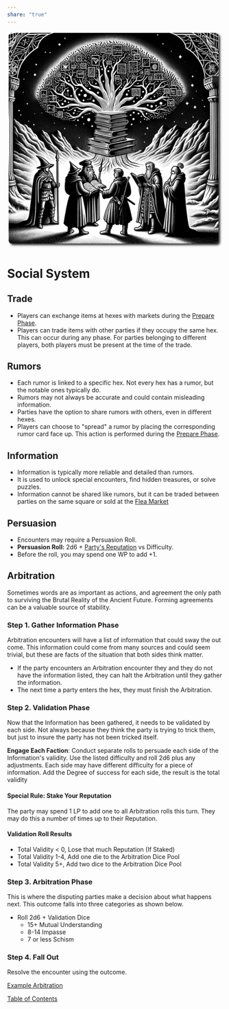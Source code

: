 ```yaml
---
share: "true"
---
```


![social-system](./social-system.png)    
    
# Social System    

## Trade    
    
- Players can exchange items at hexes with markets during the [Prepare Phase](./Prepare-Phase.html).    
- Players can trade items with other parties if they occupy the same hex. This can occur during any phase. For parties belonging to different players, both players must be present at the time of the trade.    
    
## Rumors    
    
- Each rumor is linked to a specific hex. Not every hex has a rumor, but the notable ones typically do.    
- Rumors may not always be accurate and could contain misleading information.    
- Parties have the option to share rumors with others, even in different hexes.    
- Players can choose to "spread" a rumor by placing the corresponding rumor card face up. This action is performed during the [Prepare Phase](./Prepare-Phase.html).    
    
## Information    
    
- Information is typically more reliable and detailed than rumors.    
- It is used to unlock special encounters, find hidden treasures, or solve puzzles.    
- Information cannot be shared like rumors, but it can be traded between parties on the same square or sold at the [Flea Market](./Flea-Market.html)    
    
## Persuasion    
    
- Encounters may require a Persuasion Roll.    
- **Persuasion Roll:** 2d6 + [Party's Reputation](./Party's-Reputation.html) vs Difficulty.    
- Before the roll, you may spend one WP to add +1.    


## Arbitration

Sometimes words are as important as actions, and agreement the only path to surviving the Brutal Reality of the Ancient Future. Forming agreements can be a valuable source of stability.

### Step 1. Gather Information Phase

Arbitration encounters will have a list of information that could sway the out come. This information could come from many sources and could seem trivial, but these are facts of the situation that both sides think matter. 

- If the party encounters an Arbitration encounter they and they do not have the information listed, they can halt the Arbitration until they gather the information.
- The next time a party enters the hex, they must finish the Arbitration.
    
### Step 2. Validation Phase
    
 Now that the Information has been gathered, it needs to be validated by each side. Not always because they think the party is trying to trick them, but just to insure the party has not been tricked itself.
 
 **Engage Each Faction**: Conduct separate rolls to persuade each side of the Information's validity. Use the listed difficulty and roll 2d6 plus any adjustments. Each side may have different difficulty for a piece of information.  Add the Degree of success for each side, the result is the total validity

#### Special Rule: Stake Your Reputation

The party may spend 1 LP to add one to all Arbitration rolls this turn. They may do this a number of times up to their Reputation.

#### Validation Roll Results

- Total Validity < 0, Lose that much Reputation (If Staked)
- Total Validity  1-4, Add one die to the Arbitration Dice Pool
- Total Validity  5+, Add two dice to the Arbitration Dice Pool 
   
### Step 3. Arbitration Phase

This is where the disputing parties make a decision about what happens next. This outcome falls into three categories as shown below.

- Roll 2d6 + Validation Dice
	- 15+ Mutual Understanding
	- 8-14 Impasse
	- 7 or less Schism

### Step 4. Fall Out

Resolve the encounter using the outcome. 

[Example Arbitration](./Example-Arbitration.html)

[Table of Contents](./Table-of-Contents.html)